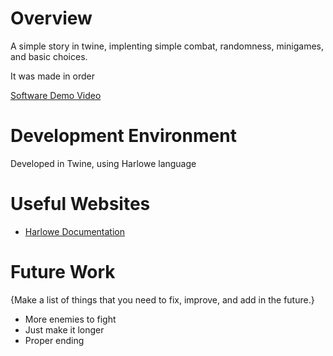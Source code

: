 # Overview

A simple story in twine, implenting simple combat, randomness, minigames, and basic choices.

It was made in order


[Software Demo Video](https://youtu.be/07R8hHizv4Q)

# Development Environment

Developed in Twine, using Harlowe language

# Useful Websites

- [Harlowe Documentation](https://twine2.neocities.org/)

# Future Work

{Make a list of things that you need to fix, improve, and add in the future.}

- More enemies to fight
- Just make it longer
- Proper ending
